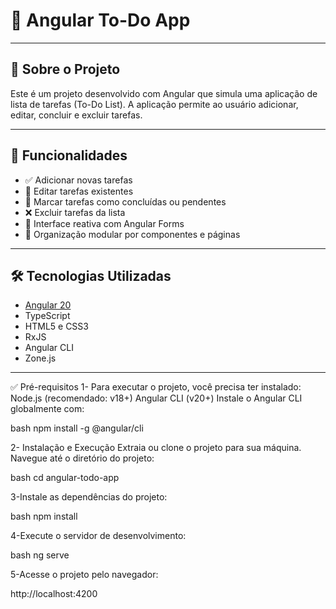 # 📝 Angular To-Do App

---

## 📖 Sobre o Projeto

Este é um projeto desenvolvido com Angular que simula uma aplicação de lista de tarefas (To-Do List). A aplicação permite ao usuário adicionar, editar, concluir e excluir tarefas.

---

## 🎯 Funcionalidades

- ✅ Adicionar novas tarefas
- 📝 Editar tarefas existentes
- 🔄 Marcar tarefas como concluídas ou pendentes
- ❌ Excluir tarefas da lista
- 🧠 Interface reativa com Angular Forms
- 🧩 Organização modular por componentes e páginas

---

## 🛠️ Tecnologias Utilizadas

- [Angular 20](https://angular.io/)
- TypeScript
- HTML5 e CSS3
- RxJS
- Angular CLI
- Zone.js

---

✅ Pré-requisitos
1- Para executar o projeto, você precisa ter instalado:
Node.js (recomendado: v18+)
Angular CLI (v20+)
Instale o Angular CLI globalmente com:

  bash
  npm install -g @angular/cli

2- Instalação e Execução
Extraia ou clone o projeto para sua máquina.
Navegue até o diretório do projeto:

  bash
  cd angular-todo-app

3-Instale as dependências do projeto:

  bash
  npm install

4-Execute o servidor de desenvolvimento:
  
  bash
  ng serve

5-Acesse o projeto pelo navegador:
  
  http://localhost:4200
